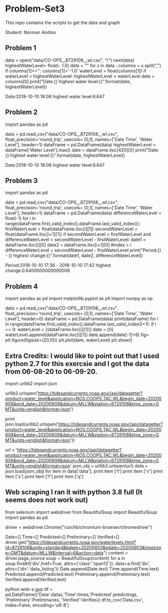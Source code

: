 # Problem-Set3

This repo contains the scripts to get the data and graph

Student: Norman Andino

## Problem 1

data = open("data/CO-OPS__8729108__wl.csv", "r")
next(data)
highestWaterLevel= float(- 1.0)
date = ""
for x in data :
    columns = x.split(",")
    if columns[1]=='':
        columns[1]='-1.0'
    waterLevel = float(columns[1])
    if waterLevel > highestWaterLevel:
        highestWaterLevel = waterLevel
        date = columns[0]
print("Date:{} highest water level:{}".format(date, highestWaterLevel))

Date:2018-10-10 18:06 highest water level:6.647

## Problem 2

import pandas as pd

data = pd.read_csv("data/CO-OPS__8729108__wl.csv", float_precision='round_trip', usecols= [0,1], names=['Date Time', 'Water Level'], header=1)
dataFrame = pd.DataFrame(data)
highestWaterLevel = dataFrame['Water Level'].max()
date = dataFrame.iloc[420][0]
print("Date:{} highest water level:{}".format(date, highestWaterLevel))

Date:2018-10-10 18:06 highest water level:6.647

## Problem 3

import pandas as pd

data = pd.read_csv("data/CO-OPS__8729108__wl.csv", float_precision='round_trip', usecols= [0,1], names=['Date Time', 'Water Level'], header=1)
dataFrame = pd.DataFrame(data)
differenceWaterLevel = float(-1)
for i in range(dataFrame.first_valid_index(),dataFrame.last_valid_index()):
    firstWaterLevel = float(dataFrame.iloc[i][1])
    secondWaterLevel = float(dataFrame.iloc[i+1][1])
    if secondWaterLevel > firstWaterLevel and differenceWaterLevel < secondWaterLevel - firstWaterLevel:
        date1 = dataFrame.iloc[i][0]
        date2 = dataFrame.iloc[i+1][0]
        #index = i
        differenceWaterLevel = secondWaterLevel - firstWaterLevel
print("Period:{} - {} highest change:{}".format(date1, date2, differenceWaterLevel))

Period:2018-10-10 17:36 - 2018-10-10 17:42 highest change:0.6400000000000006

## Problem 4

import pandas as pd
import matplotlib.pyplot as plt
import numpy as np

data = pd.read_csv("data/CO-OPS__8729108__wl.csv", float_precision='round_trip', usecols= [0,1], names=['Date Time', 'Water Level'], header=0)
dataFrame = pd.DataFrame(data)
print(dataFrame)
for i in range(dataFrame.first_valid_index(),dataFrame.last_valid_index()+1):
    if i == 0:
        waterLevel = [(dataFrame.iloc[i][1])]
        date = [0]
    waterLevel.append(dataFrame.iloc[i][1])
    date.append(date[-1]+6)
fig= plt.figure(figsize=(20,10))
plt.plot(date, waterLevel)
plt.show()

## Extra Credits: I would like to point out that I used python 2.7 for this exercsie and I got the data from 06-08-20 to 06-09-20.

import urllib2
import json

urllib2.urlopen('https://tidesandcurrents.noaa.gov//api/datagetter?product=water_level&application=NOS.COOPS.TAC.WL&begin_date=20200608&end_date=20200609&datum=MLLW&station=8729108&time_zone=GMT&units=english&format=json')

print json.load(urllib2.urlopen('https://tidesandcurrents.noaa.gov//api/datagetter?product=water_level&application=NOS.COOPS.TAC.WL&begin_date=20200608&end_date=20200609&datum=MLLW&station=8729108&time_zone=GMT&units=english&format=json'))

url = 'https://tidesandcurrents.noaa.gov//api/datagetter?product=water_level&application=NOS.COOPS.TAC.WL&begin_date=20200608&end_date=20200609&datum=MLLW&station=8729108&time_zone=GMT&units=english&format=json'
json_obj = urllib2.urlopen(url)
data = json.load(json_obj)
for item in data['data']:
    print item ['t']
    print item ['v']
    print item ['s']
    print item ['f']
    print item ['q']



## Web scraping I ran it with python 3.8 full (It seems does not work out)

from selenium import webdriver
from BeautifulSoup import BeautifulSoup
import pandas as pd

driver = webdriver.Chrome("/usr/lib/chromium-browser/chromedriver")

Date=[]
Time=[]
Predicted=[]
Preliminary=[]
Verified=[]
driver.get("<a href="https://tidesandcurrents.noaa.gov/waterlevels.">https://tidesandcurrents.noaa.gov/waterlevels.html?id=8729108&units=standard&bdate=20200603&edate=20200603&timezone=GMT&datum=MLLW&interval=6&action=data")
content = driver.page_source
soup = BeautifulSoup(content)
for a in soup.findAll('div',href=True, attrs={'class':'span12'}):
data=a.find('div', attrs={'div':'data_listing'})
Date.append(Date.text)
Time.append(Time.text)
Predicted.append(Predicted.text)
Preliminary.append(Preliminary.text)
Verified.append(Verified.text)
    
python web-s.gyp
df = pd.DataFrame({'Data':datas,'Time':times,'Predicted':predictings, 'Preliminary':Preliminaries, 'Verified':Verifies}) 
df.to_csv('Data.csv', index=False, encoding='utf-8')
